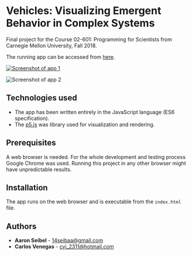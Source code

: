 # Vehicles: Visualizing Emergent Behavior in Complex Systems

Final project for the Course 02-601: Programming for Scientists from Carnegie Mellon University, Fall 2018. 

The running app can be accessed from <a href="https://aseibel42.github.io/02601_project_master_v6/" target="_blank">here</a>.

[![Screenshot of app 1](https://cvenegasj.github.io//02601_project_master_v6/img_1.png)](https://aseibel42.github.io/02601_project_master_v6/)

![Screenshot of app 2](https://cvenegasj.github.io//02601_project_master_v6/img_2.png)

## Technologies used

* The app has been written entirely in the JavaScript language (ES6 specification).
* The [p5.js](http://p5js.org/) was library used for visualization and rendering.

## Prerequisites

A web browser is needed. For the whole development and testing process Google Chrome was used. 
Running this project in any other browser might have unpredictable results.

## Installation

The app runs on the web browser and is executable from the `index.html` file.

## Authors

* **Aaron Seibel** - <14seibaa@gmail.com>
* **Carlos Venegas** - <cvj_2311@hotmail.com>
